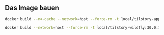 
## Das Image bauen

```bash
docker build --no-cache --network=host --force-rm -t local/tilstory-app:latest .
```

```bash
docker build --network=host --force-rm -t local/tilstory-wildfly:30.0.1 .
```